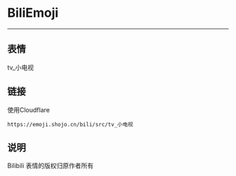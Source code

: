 # BiliEmoji
---
## 表情
tv_小电视
## 链接
使用Cloudflare
```
https://emoji.shojo.cn/bili/src/tv_小电视
```
## 说明
Bilibili 表情的版权归原作者所有
